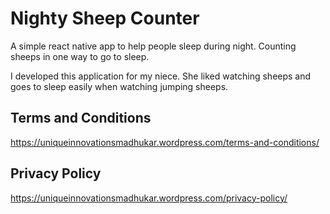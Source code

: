 # Nighty Sheep Counter

A simple react native app to help people sleep during night. Counting sheeps in one way to go to sleep.

I developed this application for my niece. She liked watching sheeps and goes to sleep easily when watching jumping sheeps.

## Terms and Conditions
https://uniqueinnovationsmadhukar.wordpress.com/terms-and-conditions/

## Privacy Policy
https://uniqueinnovationsmadhukar.wordpress.com/privacy-policy/